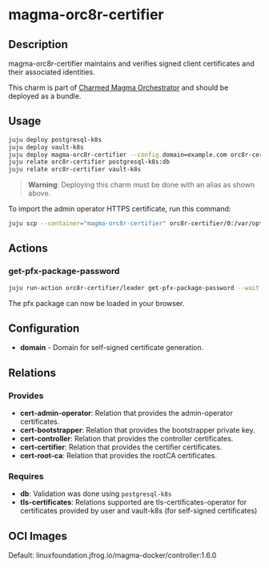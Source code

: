 # magma-orc8r-certifier

## Description

magma-orc8r-certifier maintains and verifies signed client certificates and their associated
identities.

This charm is part of [Charmed Magma Orchestrator](https://charmhub.io/magma-orc8r/) and should
be deployed as a bundle.

## Usage

```bash
juju deploy postgresql-k8s
juju deploy vault-k8s
juju deploy magma-orc8r-certifier --config domain=example.com orc8r-certifier
juju relate orc8r-certifier postgresql-k8s:db
juju relate orc8r-certifier vault-k8s
```

> **Warning**: Deploying this charm must be done with an alias as shown above.

To import the admin operator HTTPS certificate, run this command:

```bash
juju scp --container="magma-orc8r-certifier" orc8r-certifier/0:/var/opt/magma/certs/admin_operator.pfx admin_operator.pfx
```

## Actions

### get-pfx-package-password

```bash
juju run-action orc8r-certifier/leader get-pfx-package-password --wait
```

The pfx package can now be loaded in your browser.

## Configuration

- **domain** - Domain for self-signed certificate generation. 

## Relations

### Provides

- **cert-admin-operator**: Relation that provides the admin-operator certificates.
- **cert-bootstrapper**: Relation that provides the bootstrapper private key.
- **cert-controller**: Relation that provides the controller certificates.
- **cert-certifier**: Relation that provides the certifier certificates.
- **cert-root-ca**: Relation that provides the rootCA certificates.

### Requires

- **db**: Validation was done using `postgresql-k8s`
- **tls-certificates**: Relations supported are tls-certificates-operator for certificates provided by 
user and vault-k8s (for self-signed certificates)

## OCI Images

Default: linuxfoundation.jfrog.io/magma-docker/controller:1.6.0

